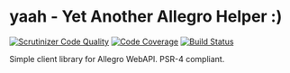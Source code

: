 # yaah - Yet Another Allegro Helper :)

[![Scrutinizer Code Quality](https://scrutinizer-ci.com/g/radowoj/yaah/badges/quality-score.png?b=master)](https://scrutinizer-ci.com/g/radowoj/yaah/?branch=master) [![Code Coverage](https://scrutinizer-ci.com/g/radowoj/yaah/badges/coverage.png?b=master)](https://scrutinizer-ci.com/g/radowoj/yaah/?branch=master) [![Build Status](https://scrutinizer-ci.com/g/radowoj/yaah/badges/build.png?b=master)](https://scrutinizer-ci.com/g/radowoj/yaah/build-status/master)

Simple client library for Allegro WebAPI. PSR-4 compliant.
